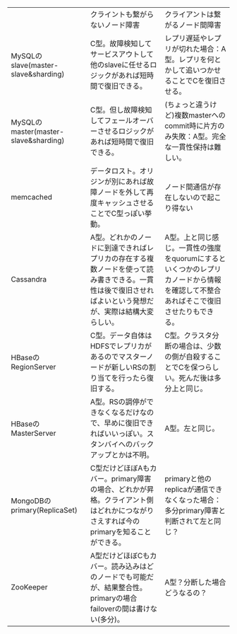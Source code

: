 <table>
<tr>
  <td></td>
  <td>クライントも繋がらないノード障害</td>
  <td>クライアントは繋がるノード間障害</td>
</tr>
<tr>
  <td>MySQLのslave(master-slave&sharding)</td>
  <td>C型。故障検知してサービスアウトして他のslaveに任せるロジックがあれば短時間で復旧できる。</td>
  <td>レプリ遅延やレプリが切れた場合：A型。レプリを何とかして追いつかせることでCを復旧させる。</td>
</tr>
<tr>
  <td>MySQLのmaster(master-slave&sharding)</td>
  <td>C型。但し故障検知してフェールオーバーさせるロジックがあれば短時間で復旧できる。</td>
  <td>(ちょっと違うけど)複数masterへのcommit時に片方のみ失敗：A型。完全な一貫性保持は難しい。
</td>
</tr>
<tr>
  <td>memcached</td>
  <td>データロスト。オリジンが別にあれば故障ノードを外して再度キャッシュさせることでC型っぽい挙動。</td>
  <td>ノード間通信が存在しないので起こり得ない</td>
</tr>
<tr>
  <td>Cassandra</td>
  <td>A型。どれかのノードに到達できればレプリカの存在する複数ノードを使って読み書きできる。一貫性は後で復旧させればよいという発想だが、実際は結構大変らしい。</td>
  <td>A型。上と同じ感じ。一貫性の強度をquorumにするといくつかのレプリカノードから情報を確認して不整合あればそこで復旧させたりもできる。</td>
</tr>
<tr>
  <td>HBaseのRegionServer</td>
  <td>C型。データ自体はHDFSでレプリカがあるのでマスターノードが新しいRSの割り当てを行ったら復旧する。</td>
  <td>C型。クラスタ分断の場合は、少数の側が自殺することでCを保つらしい。死んだ後は多分上と同じ。</td>
</tr>
<tr>
  <td>HBaseのMasterServer</td>
  <td>A型。RSの調停ができなくなるだけなので、早めに復旧できればいいっぽい。スタンバイへのバックアップとかは不明。</td>
  <td>A型。左と同じ。</td>
</tr>
<tr>
  <td>MongoDBのprimary(ReplicaSet)</td>
  <td>C型だけどほぼAもカバー。primary障害の場合、どれかが昇格。クライアント側はどれかにつながりさえすれば今のprimaryを知ることができる。</td>
  <td>primaryと他のreplicaが通信できなくなった場合：多分primary障害と判断されて左と同じ？
</td>
</tr>
<tr>
  <td>ZooKeeper</td>
  <td>A型だけどほぼCもカバー。読み込みはどのノードでも可能だが、結果整合性。primaryの場合failoverの間は書けない(多分)。</td>
  <td>A型？分断した場合どうなるの？</td>
</tr>
</table>